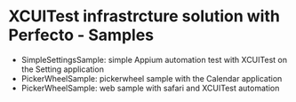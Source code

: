 # XCUITest infrastrcture solution with Perfecto - Samples

* SimpleSettingsSample: simple Appium automation test with XCUITest on the Setting application
* PickerWheelSample: pickerwheel sample with the Calendar application 
* PickerWheelSample: web sample with safari and XCUITest automation